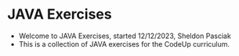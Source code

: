 # JAVA Exercises

- Welcome to JAVA Exercises, started 12/12/2023, Sheldon Pasciak
- This is a collection of JAVA exercises for the CodeUp curriculum.

